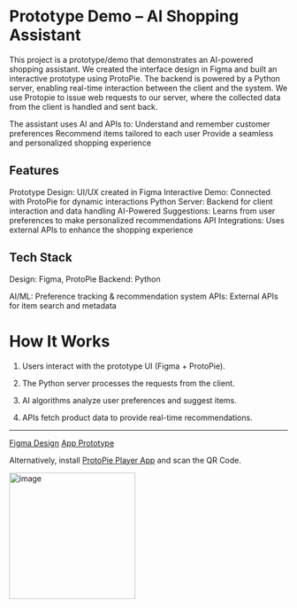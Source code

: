 # Prototype Demo – AI Shopping Assistant
This project is a prototype/demo that demonstrates an AI-powered shopping assistant. We created the interface design in Figma and built an interactive prototype using ProtoPie. The backend is powered by a Python server, enabling real-time interaction between the client and the system. We use Protopie to issue web requests to our server, where the collected data from the client is handled and sent back.
 
The assistant uses AI and APIs to: 
Understand and remember customer preferences
Recommend items tailored to each user
Provide a seamless and personalized shopping experience
 
## Features
Prototype Design: UI/UX created in Figma
Interactive Demo: Connected with ProtoPie for dynamic interactions
Python Server: Backend for client interaction and data handling
AI-Powered Suggestions: Learns from user preferences to make personalized recommendations
API Integrations: Uses external APIs to enhance the shopping experience
 
## Tech Stack
Design: Figma, ProtoPie
Backend: Python

AI/ML: Preference tracking & recommendation system
APIs: External APIs for item search and metadata
 
 
# How It Works 
1. Users interact with the prototype UI (Figma + ProtoPie).
2. The Python server processes the requests from the client.
3. AI algorithms analyze user preferences and suggest items.
 
 
4. APIs fetch product data to provide real-time recommendations.

___

[Figma Design](https://www.figma.com/design/LAUxcVJKzLSFeDYlIdvoKq/VivAI?node-id=417-615&t=XdmNtgMp1KhMPwvh-1)
[App Prototype](https://cloud.protopie.io/p/7cdd3bb7a9026738d679c9d8?ui=true&scaleToFit=true&enableHotspotHints=true&cursorType=touch&mockup=true&bgColor=%23F5F5F5&bgImage=undefined&playSpeed=1&handoff=true)

Alternatively, install [ProtoPie Player App](https://www.protopie.io/learn/docs/player/getting-started?_ga=2.11966397.867037052.1759467473-803740143.1759269170) and scan the QR Code.

<img width="228" height="228" alt="image" src="https://github.com/user-attachments/assets/7a7dcd59-6f29-4f88-a43f-d107466e0a54" />
